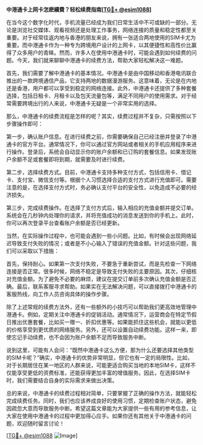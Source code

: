 **中港通卡上网卡怎麽續費？轻松续费指南[[TG💪+ @esim1088](https://t.me/s/esim1088)]**

在当今这个数字化时代，手机流量已经成为我们日常生活中不可或缺的一部分。无论是浏览社交媒体、观看视频还是处理工作事务，网络连接的质量和稳定性都至关重要。对于经常往返内地与香港的朋友来说，拥有一张适合两地使用的SIM卡尤为重要。而中港通卡作为一种专为跨境用户设计的上网卡，以其便捷性和高性价比赢得了众多用户的青睐。然而，许多人在使用中港通卡时，可能会遇到如何续费的问题。今天，我们就来聊聊中港通卡的续费方法，帮助大家轻松解决这一难题。

首先，我们需要了解中港通卡的基本情况。中港通卡是由中国移动和香港电讯联合推出的一款跨境通信产品，它支持两地的数据漫游服务。这意味着，无论是在内地还是香港，用户都可以享受到稳定的网络连接。此外，中港通卡还提供了多种套餐选择，包括日租卡、月租卡以及包天流量包等，满足不同用户的使用需求。对于经常需要跨境出行的人来说，中港通卡无疑是一个非常实用的选择。

那么，中港通卡的续费流程是怎样的呢？其实，续费过程并不复杂，只需按照以下步骤操作即可：

第一步，确认账户信息。在进行续费之前，你需要确保自己已经注册并登录了中港通卡的官方平台。通常情况下，你可以通过官方网站或者相关的手机应用程序来进行操作。登录后，系统会自动显示你的账户余额和已订购的套餐信息。如果发现账户余额不足或套餐即将到期，就需要及时进行续费。

第二步，选择续费方式。目前，中港通卡支持多种支付方式，包括信用卡、借记卡、支付宝、微信支付等。根据个人习惯选择合适的支付方式进行充值即可。需要注意的是，在选择支付方式时，务必确认支付平台的安全性，以免造成不必要的经济损失。

第三步，完成续费操作。在选择了支付方式后，输入相应的充值金额并提交订单。系统会在几秒钟内处理你的请求，并将充值成功的消息发送到你的手机上。此时，你可以再次登录平台查看账户余额是否已经更新。

当然，在实际操作过程中，也可能会遇到一些小问题。比如，有时候会出现网络延迟导致支付失败的情况；或者是不小心输入了错误的充值金额。针对这些问题，我们可以采取以下措施：

首先，保持耐心。如果第一次支付失败，不要急于重新尝试，而是先检查一下网络连接是否正常。很多时候，网络不稳定是导致支付失败的主要原因。其次，仔细核对充值金额。为了避免不必要的麻烦，建议在提交订单前多次确认充值金额是否正确。最后，联系客服寻求帮助。如果实在无法解决问题，可以直接拨打中港通卡的客服热线，向工作人员咨询具体的操作步骤。

除了上述常规的续费方法外，还有一些额外的小技巧可以帮助我们更高效地管理中港通卡。例如，定期关注中港通卡的促销活动。通常情况下，运营商会在特定节假日推出优惠套餐，比如买一赠一、折扣优惠等。如果能抓住这些机会，就能以更低的价格享受到更优质的网络服务。另外，还可以设置自动续费功能。这样一来，即使忘记手动续费，也不会因为账户余额不足而导致服务中断。

说到这里，可能有人会问：“既然中港通卡这么方便，那为什么还要选择其他类型的SIM卡呢？”确实，中港通卡的优势非常明显，但它也有一定的局限性。比如，对于长期居住在某一地区的人群来说，可能更适合购买当地的本地SIM卡，这样不仅能享受更低的资费标准，还能获得更加丰富的增值服务。因此，在选择SIM卡时，我们需要结合自身的实际需求来做出决策。

总的来说，中港通卡的续费过程相对简单，只要掌握了正确的操作方法，就能轻松完成续费任务。同时，我们也应该养成良好的使用习惯，定期检查账户状态，避免因疏忽大意而导致服务中断。希望这篇文章能为大家提供一些有用的参考信息，让大家在使用中港通卡的过程中更加得心应手。如果你还有其他关于中港通卡的问题，欢迎随时留言讨论！

[[TG💪+ @esim1088](https://t.me/s/esim1088) ![Image](https://i.postimg.cc/4NQfJmqS/Snipaste-2025-05-13-00-14-12.png)]